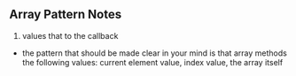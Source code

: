 ## Array Pattern Notes

1.  values that to the callback
  - the pattern that should be made clear in your mind is that array methods the following values: current element value, index value, the array itself

